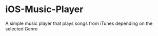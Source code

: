 # iOS-Music-Player
A simple music player that plays songs from iTunes depending on the selected Genre
